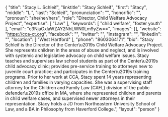 {
  "title": "Stacy L. Schleif",
  "linktitle": "Stacy Schleif",
  "first": "Stacy",
  "middle": "L.",
  "last": "Schleif",
  "pronunciation": "",
  "honorific": "",
  "pronoun": "she/her/hers",
  "role": "Director, Child Welfare Advocacy Project",
  "expertise": [
    "Law"
  ],
  "keywords": [
    "child welfare",
    "foster youth"
  ],
  "email": "c3NjaGxlaWZAY2NhLWN0Lm9yZw==",
  "images": [],
  "website": "https://cca-ct.org",
  "facebook": "",
  "twitter": "",
  "instagram": "",
  "linkedin": "",
  "location": [
    "West Hartford"
  ],
  "phone": "8603064171",
  "bio": "Stacy Schleif is the Director of the Center\u2019s Child Welfare Advocacy Project. She represents children in the areas of abuse and neglect, and is involved with systemic and legislative advocacy on child welfare issues. Stacy teaches and supervises law school students as part of the Center\u2019s child advocacy clinic; provides pre-service training to attorneys new to juvenile court practice; and participates in the Center\u2019s training programs.  Prior to her work at CCA, Stacy spent 14 years representing children and families in varying capacities. She was a supervising staff attorney for the Children and Family Law (CAFL) division of the public defender\u2019s office in MA, where she represented children and parents in child welfare cases, and supervised newer attorneys in their representation.  Stacy holds a JD from Northeastern University School of Law, and a BA in Philosophy from Haverford College.",
  "layout": "person"
}

